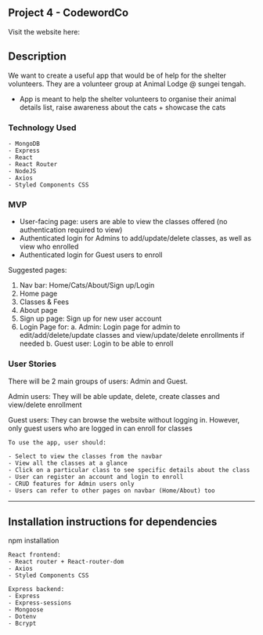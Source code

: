 ## Project 4 - CodewordCo

Visit the website here:

## Description
We want to create a useful app that would be of help for the shelter volunteers. They are a volunteer group at Animal Lodge @ sungei tengah.

-	App is meant to help the shelter volunteers to organise their animal details list, raise awareness about the cats + showcase the cats

### Technology Used

```
- MongoDB
- Express
- React
- React Router
- NodeJS
- Axios
- Styled Components CSS
```

### MVP
- User-facing page: users are able to view the classes offered (no authentication required to view)
- Authenticated login for Admins to add/update/delete classes, as well as view who enrolled
- Authenticated login for Guest users to enroll

Suggested pages:
1.	Nav bar: Home/Cats/About/Sign up/Login
2.	Home page
3.	Classes & Fees
4.	About page
5.  Sign up page: Sign up for new user account
6.	Login Page for: 
a.	Admin: Login page for admin to edit/add/delete/update classes and view/update/delete enrollments if needed
b. Guest user: Login to be able to enroll

### User Stories

There will be 2 main groups of users: Admin and Guest.

Admin users:
They will be able update, delete, create classes and view/delete enrollment

Guest users:
They can browse the website without logging in.
However, only guest users who are logged in can enroll for classes

```
To use the app, user should:

- Select to view the classes from the navbar
- View all the classes at a glance
- Click on a particular class to see specific details about the class
- User can register an account and login to enroll
- CRUD features for Admin users only
- Users can refer to other pages on navbar (Home/About) too

```

---

## Installation instructions for dependencies
npm installation

```
React frontend:
- React router + React-router-dom
- Axios
- Styled Components CSS
```

```
Express backend:
- Express
- Express-sessions
- Mongoose
- Dotenv
- Bcrypt
```